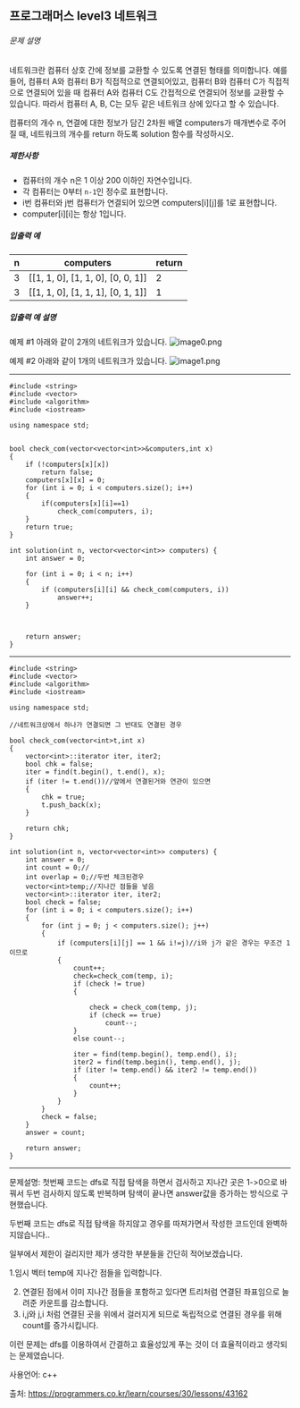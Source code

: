 ## 프로그래머스 level3 네트워크

###### 문제 설명

네트워크란 컴퓨터 상호 간에 정보를 교환할 수 있도록 연결된 형태를 의미합니다. 예를 들어, 컴퓨터 A와 컴퓨터 B가 직접적으로 연결되어있고, 컴퓨터 B와 컴퓨터 C가 직접적으로 연결되어 있을 때 컴퓨터 A와 컴퓨터 C도 간접적으로 연결되어 정보를 교환할 수 있습니다. 따라서 컴퓨터 A, B, C는 모두 같은 네트워크 상에 있다고 할 수 있습니다.

컴퓨터의 개수 n, 연결에 대한 정보가 담긴 2차원 배열 computers가 매개변수로 주어질 때, 네트워크의 개수를 return 하도록 solution 함수를 작성하시오.

##### 제한사항

- 컴퓨터의 개수 n은 1 이상 200 이하인 자연수입니다.
- 각 컴퓨터는 0부터 `n-1`인 정수로 표현합니다.
- i번 컴퓨터와 j번 컴퓨터가 연결되어 있으면 computers[i][j]를 1로 표현합니다.
- computer[i][i]는 항상 1입니다.

##### 입출력 예

| n    | computers                         | return |
| ---- | --------------------------------- | ------ |
| 3    | [[1, 1, 0], [1, 1, 0], [0, 0, 1]] | 2      |
| 3    | [[1, 1, 0], [1, 1, 1], [0, 1, 1]] | 1      |

##### 입출력 예 설명

예제 #1
아래와 같이 2개의 네트워크가 있습니다.
![image0.png](https://grepp-programmers.s3.amazonaws.com/files/ybm/5b61d6ca97/cc1e7816-b6d7-4649-98e0-e95ea2007fd7.png)

예제 #2
아래와 같이 1개의 네트워크가 있습니다.
![image1.png](https://grepp-programmers.s3.amazonaws.com/files/ybm/7554746da2/edb61632-59f4-4799-9154-de9ca98c9e55.png)

___

```
#include <string>
#include <vector>
#include <algorithm>
#include <iostream>

using namespace std;


bool check_com(vector<vector<int>>&computers,int x)
{
	if (!computers[x][x])
		return false;
	computers[x][x] = 0;
	for (int i = 0; i < computers.size(); i++)
	{
		if(computers[x][i]==1)
			check_com(computers, i);
	}
	return true;
}

int solution(int n, vector<vector<int>> computers) {
	int answer = 0;

	for (int i = 0; i < n; i++)
	{
		if (computers[i][i] && check_com(computers, i))
			answer++;
	}



	return answer;
}
```

___

```
#include <string>
#include <vector>
#include <algorithm>
#include <iostream>

using namespace std;

//네트워크상에서 하나가 연결되면 그 반대도 연결된 경우

bool check_com(vector<int>t,int x)
{
	vector<int>::iterator iter, iter2;
	bool chk = false;
	iter = find(t.begin(), t.end(), x);
	if (iter != t.end())//앞에서 연결된거와 연관이 있으면
	{
		chk = true;
		t.push_back(x);
	}

	return chk;
}

int solution(int n, vector<vector<int>> computers) {
	int answer = 0;
	int count = 0;//
	int overlap = 0;//두번 체크된경우
	vector<int>temp;//지나간 점들을 넣음
	vector<int>::iterator iter, iter2;
	bool check = false;
	for (int i = 0; i < computers.size(); i++)
	{
		for (int j = 0; j < computers.size(); j++)
		{
			if (computers[i][j] == 1 && i!=j)//i와 j가 같은 경우는 무조건 1이므로 
			{
				count++;
				check=check_com(temp, i);
				if (check != true)
				{

					check = check_com(temp, j);
					if (check == true)
						count--;
				}
				else count--;
				
				iter = find(temp.begin(), temp.end(), i);
				iter2 = find(temp.begin(), temp.end(), j);
				if (iter != temp.end() && iter2 != temp.end())
				{
					count++;
				}
			}
		}
		check = false;
	}
	answer = count;

	return answer;
}
```

___

문제설명: 첫번째 코드는 dfs로 직접 탐색을 하면서 검사하고 지나간 곳은 1->0으로 바꿔서 두번 검사하지 않도록 반복하며 탐색이 끝나면 answer값을 증가하는 방식으로 구현했습니다.

두번째 코드는 dfs로 직접 탐색을 하지않고 경우를 따져가면서 작성한 코드인데 완벽하지않습니다..

일부에서 제한이 걸리지만 제가 생각한 부분들을 간단히 적어보겠습니다.

   1.임시 벡터 temp에 지나간 점들을 입력합니다.

2. 연결된 점에서 이미 지나간 점들을 포함하고 있다면 트리처럼 연결된 좌표임으로 늘려준 카운트를 감소합니다. 
3. i,j와 j,i 처럼 연결된 곳을 위에서 걸러지게 되므로 독립적으로 연결된 경우를 위해 count를 증가시킵니다.



이런 문제는 dfs를 이용하여서 간결하고 효율성있게 푸는 것이 더 효율적이라고 생각되는 문제였습니다.



사용언어: c++

출처: https://programmers.co.kr/learn/courses/30/lessons/43162



